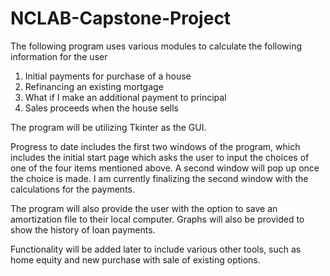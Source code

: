 # NCLAB-Capstone-Project
The following program uses various modules to calculate the following information for the user

1. Initial payments for purchase of a house
2. Refinancing an existing mortgage
3. What if I make an additional payment to principal
4. Sales proceeds when the house sells

The program will be utilizing Tkinter as the GUI.

Progress to date includes the first two windows of the program, which includes the 
initial start page which asks the user to input the choices of one of
the four items mentioned above.
A second window will pop up once the choice is made.  I am currently finalizing the second window with 
the calculations for the payments.

The program will also provide the user with the option to save an amortization file 
to their local computer.  Graphs will also be provided to show the history of loan
payments.

Functionality will be added later to include various other tools, such as home equity
and new purchase with sale of existing options.


